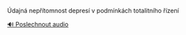 
Údajná nepřítomnost depresí v podmínkách totalitního řízení

[🔊 Poslechnout audio](/data/7-paragraphs/audio/chapter_102/para_007-dajn-neptomnost-depres-v-podmnkch-totalitn.mp3)
